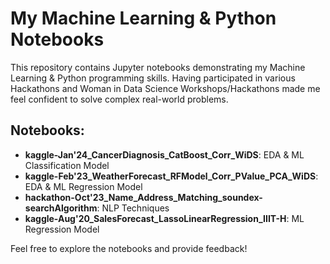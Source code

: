 # My Machine Learning & Python Notebooks
This repository contains Jupyter notebooks demonstrating my Machine Learning & Python programming skills.
Having participated in various Hackathons and Woman in Data Science Workshops/Hackathons made me feel confident to solve complex real-world problems.

## Notebooks:
- **kaggle-Jan'24_CancerDiagnosis_CatBoost_Corr_WiDS**: EDA & ML Classification Model
- **kaggle-Feb'23_WeatherForecast_RFModel_Corr_PValue_PCA_WiDS**: EDA & ML Regression Model
- **hackathon-Oct'23_Name_Address_Matching_soundex-searchAlgorithm**: NLP Techniques
- **kaggle-Aug'20_SalesForecast_LassoLinearRegression_IIIT-H**: ML Regression Model

Feel free to explore the notebooks and provide feedback!

